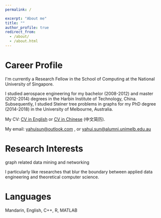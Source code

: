 ```yaml
---
permalink: /

excerpt: "About me"
title: ""
author_profile: true
redirect_from: 
  - /about/
  - /about.html
---
```


# Career Profile

I'm currently a Research Fellow in the School of Computing at the National University of Singapore.

I studied aerospace engineering for my bachelor (2008-2012) and master (2012-2014) degrees in the Harbin Institute of Technology, China.  Subsequently, I studied Steiner tree problems in graphs for my PhD degree (2014-2018) in the University of Melbourne, Australia. 

<!-- I'm currently a Research Fellow in the School of Computer Science and Engineering at the Nanyang Technological University, Singapore.  -->

My CV: <a href="https://yahuisun.com/assets/CV_Yahui_SUN_EN.pdf" target="_blank" rel="nofollow">CV in English</a> or <a href="https://yahuisun.com/assets/CV_Yahui_SUN_CN.pdf" target="_blank" rel="nofollow">CV in Chinese</a> (中文简历).

My email: <span style="color:#52adc8"> yahuisun@outlook.com </span> , or <span style="color:#52adc8"> yahui.sun@alumni.unimelb.edu.au </span> 






# Research Interests

graph related data mining and networking 

I particularly like researches that blur the boundary between applied data engineering and theoretical computer science.

# Languages

Mandarin, English, C++, R, MATLAB
      

